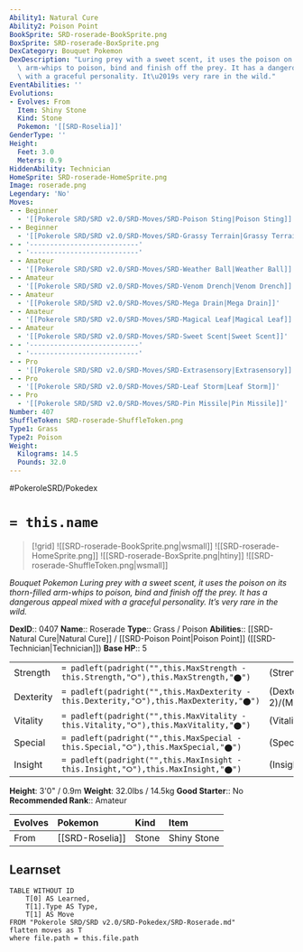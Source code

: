 ```yaml
---
Ability1: Natural Cure
Ability2: Poison Point
BookSprite: SRD-roserade-BookSprite.png
BoxSprite: SRD-roserade-BoxSprite.png
DexCategory: Bouquet Pokemon
DexDescription: "Luring prey with a sweet scent, it uses the poison on its thorn-filled\
  \ arm-whips to poison, bind and finish off the prey. It has a dangerous appeal mixed\
  \ with a graceful personality. It\u2019s very rare in the wild."
EventAbilities: ''
Evolutions:
- Evolves: From
  Item: Shiny Stone
  Kind: Stone
  Pokemon: '[[SRD-Roselia]]'
GenderType: ''
Height:
  Feet: 3.0
  Meters: 0.9
HiddenAbility: Technician
HomeSprite: SRD-roserade-HomeSprite.png
Image: roserade.png
Legendary: 'No'
Moves:
- - Beginner
  - '[[Pokerole SRD/SRD v2.0/SRD-Moves/SRD-Poison Sting|Poison Sting]]'
- - Beginner
  - '[[Pokerole SRD/SRD v2.0/SRD-Moves/SRD-Grassy Terrain|Grassy Terrain]]'
- - '---------------------------'
  - '---------------------------'
- - Amateur
  - '[[Pokerole SRD/SRD v2.0/SRD-Moves/SRD-Weather Ball|Weather Ball]]'
- - Amateur
  - '[[Pokerole SRD/SRD v2.0/SRD-Moves/SRD-Venom Drench|Venom Drench]]'
- - Amateur
  - '[[Pokerole SRD/SRD v2.0/SRD-Moves/SRD-Mega Drain|Mega Drain]]'
- - Amateur
  - '[[Pokerole SRD/SRD v2.0/SRD-Moves/SRD-Magical Leaf|Magical Leaf]]'
- - Amateur
  - '[[Pokerole SRD/SRD v2.0/SRD-Moves/SRD-Sweet Scent|Sweet Scent]]'
- - '---------------------------'
  - '---------------------------'
- - Pro
  - '[[Pokerole SRD/SRD v2.0/SRD-Moves/SRD-Extrasensory|Extrasensory]]'
- - Pro
  - '[[Pokerole SRD/SRD v2.0/SRD-Moves/SRD-Leaf Storm|Leaf Storm]]'
- - Pro
  - '[[Pokerole SRD/SRD v2.0/SRD-Moves/SRD-Pin Missile|Pin Missile]]'
Number: 407
ShuffleToken: SRD-roserade-ShuffleToken.png
Type1: Grass
Type2: Poison
Weight:
  Kilograms: 14.5
  Pounds: 32.0
---
```


#PokeroleSRD/Pokedex

# `= this.name`

> [!grid]
> ![[SRD-roserade-BookSprite.png|wsmall]]
> ![[SRD-roserade-HomeSprite.png]]
> ![[SRD-roserade-BoxSprite.png|htiny]]
> ![[SRD-roserade-ShuffleToken.png|wsmall]]


*Bouquet Pokemon*
*Luring prey with a sweet scent, it uses the poison on its thorn-filled arm-whips to poison, bind and finish off the prey. It has a dangerous appeal mixed with a graceful personality. It’s very rare in the wild.*

**DexID**:: 0407
**Name**:: Roserade
**Type**:: Grass / Poison
**Abilities**:: [[SRD-Natural Cure|Natural Cure]] / [[SRD-Poison Point|Poison Point]] ([[SRD-Technician|Technician]])
**Base HP**:: 5

|           |                                                                                        |                                          |
| --------- | -------------------------------------------------------------------------------------- | ---------------------------------------- |
| Strength  | `= padleft(padright("",this.MaxStrength - this.Strength,"⭘"),this.MaxStrength,"⬤")`    | (Strength::2)/(MaxStrength::5)   |
| Dexterity | `= padleft(padright("",this.MaxDexterity - this.Dexterity,"⭘"),this.MaxDexterity,"⬤")` | (Dexterity:: 2)/(MaxDexterity::5) |
| Vitality  | `= padleft(padright("",this.MaxVitality - this.Vitality,"⭘"),this.MaxVitality,"⬤")`    | (Vitality::2)/(MaxVitality::4)   |
| Special   | `= padleft(padright("",this.MaxSpecial - this.Special,"⭘"),this.MaxSpecial,"⬤")`       | (Special::3)/(MaxSpecial::7)     |
| Insight   | `= padleft(padright("",this.MaxInsight - this.Insight,"⭘"),this.MaxInsight,"⬤")`       | (Insight::3)/(MaxInsight::6)     |

**Height**: 3'0" / 0.9m
**Weight**: 32.0lbs / 14.5kg
**Good Starter**:: No
**Recommended Rank**:: Amateur

| Evolves   | Pokemon         | Kind   | Item        |
|:----------|:----------------|:-------|:------------|
| From      | [[SRD-Roselia]] | Stone  | Shiny Stone |

## Learnset

```dataview
TABLE WITHOUT ID
    T[0] AS Learned,
    T[1].Type AS Type,
    T[1] AS Move
FROM "Pokerole SRD/SRD v2.0/SRD-Pokedex/SRD-Roserade.md"
flatten moves as T
where file.path = this.file.path
```
